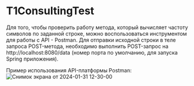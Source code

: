 # T1ConsultingTest
Для того, чтобы проверить работу метода, который вычисляет частоту символов по заданной строке, можно воспользоваться инструментом для работы с API - Postman.
Для отправки исходной строки в теле запроса POST-метода, необходимо выполнить POST-запрос на http://localhost:8080/data (номер порта по умолчанию, для запуска Spring приложения).

Пример использования API-платформы Postman:
![Снимок экрана от 2024-01-31 12-30-00](https://github.com/artpariy/T1ConsultingTask/assets/140423753/d98cbcda-dd57-4370-b31e-14d48f44f565)






